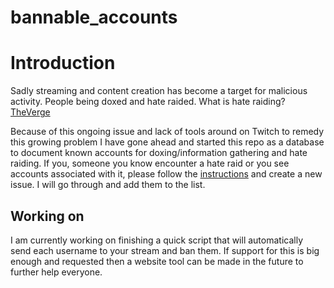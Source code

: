# bannable_accounts

# Introduction
Sadly streaming and content creation has become a target for malicious activity. People being doxed and hate raided. What is hate raiding? [TheVerge](https://www.theverge.com/2021/8/11/22620874/twitch-implements-improved-chat-filters#:~:text=In%20hate%20raids%2C%20a%20streamer,with%20hate%20speech%20and%20harassment.)

Because of this ongoing issue and lack of tools around on Twitch to remedy this growing problem I have gone ahead and started this repo as a database to document known accounts for doxing/information gathering and hate raiding. If you, someone you know encounter a hate raid or you see accounts associated with it, please follow the [instructions](https://github.com/defcantgame/bannable_accounts/issues/1) and create a new issue. I will go through and add them to the list.

## Working on
I am currently working on finishing a quick script that will automatically send each username to your stream and ban them. If support for this is big enough and requested then a website tool can be made in the future to further help everyone.
